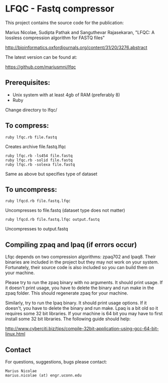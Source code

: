 # LFQC - Fastq compressor

This project contains the source code for the publication:

Marius Nicolae, Sudipta Pathak and Sanguthevar Rajasekaran, "LFQC: A lossless compression algorithm for FASTQ files"

http://bioinformatics.oxfordjournals.org/content/31/20/3276.abstract


The latest version can be found at:

https://github.com/mariusmni/lfqc

## Prerequisites:
- Unix system with at least 4gb of RAM (preferably 8)
- Ruby


Change directory to lfqc/

## To compress:

```
ruby lfqc.rb file.fastq  
```

Creates archive file.fastq.lfqc

```
ruby lfqc.rb -ls454 file.fastq
ruby lfqc.rb -solid file.fastq
ruby lfqc.rb -solexa file.fastq
``` 
Same as above but specifies type of dataset

## To uncompress:

```
ruby lfqcd.rb file.fastq.lfqc
```

Uncompresses to file.fastq (dataset type does not matter)

```
ruby lfqcd.rb file.fastq.lfqc output.fastq 
```

Uncompresses to output.fastq 


## Compiling zpaq and lpaq (if errors occur)

Lfqc depends on two compression algorithms: zpaq702 and lpaq8. Their binaries are included in the project but they may not work on your system. Fortunately, their source code is also included so you can build them on your machine.

Please try to run the zpaq binary with no arguments. It should print usage. If it doesn't print usage, you have to delete the binary and run make in the zpaq folder. This should regenerate zpaq for your machine.

Similarly, try to run the lpaq binary. It should print usage options. If it doesn't, you have to delete the binary and run make. Lpaq is a bit old so it requires some 32 bit libraries. If your machine is 64 bit you may have to first install some 32 bit libraries. The following guide should help:

http://www.cyberciti.biz/tips/compile-32bit-application-using-gcc-64-bit-linux.html

## Contact

For questions, suggestions, bugs please contact:

```
Marius Nicolae 
marius.nicolae (at) engr.uconn.edu 
```

